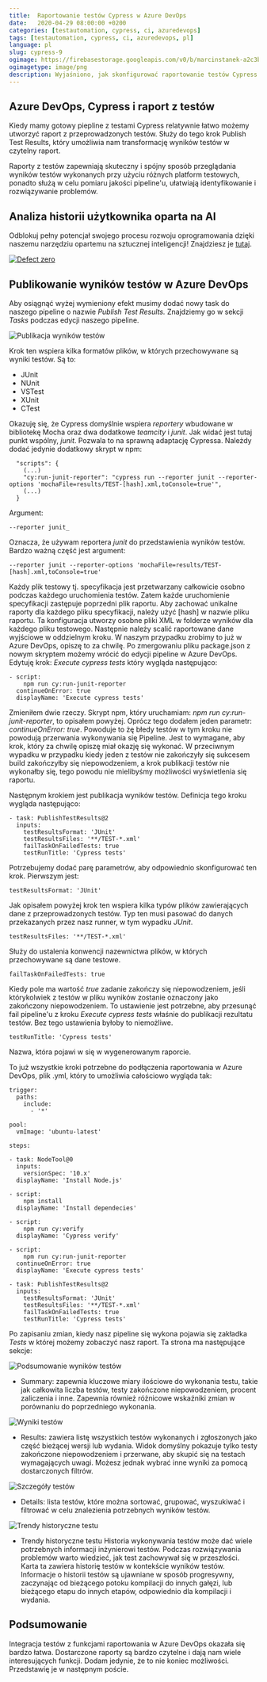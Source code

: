 ```yaml
---
title:  Raportowanie testów Cypress w Azure DevOps
date:   2020-04-29 08:00:00 +0200
categories: [testautomation, cypress, ci, azuredevops]
tags: [testautomation, cypress, ci, azuredevops, pl]
language: pl
slug: cypress-9
ogimage: https://firebasestorage.googleapis.com/v0/b/marcinstanek-a2c3b.appspot.com/o/2020-04-29-publishing-test-results-azure-devops%2Fpost_cover.png?alt=media&token=9800ca92-ef08-4b5a-beee-7b20ace97430
ogimagetype: image/png
description: Wyjaśniono, jak skonfigurować raportowanie testów Cypress w potokach Azure DevOps. Opisuje kroki konfiguracji raportowania testów przy użyciu formatu JUnit, zapewniając, że awarie testów nie zakłócą potoku, a także zawiera przegląd wynikowych funkcji raportu z testów w Azure DevOps, podkreślając łatwość integracji i potencjał dodatkowych funkcjonalności w przyszłości posty.
---
```


## Azure DevOps, Cypress i raport z testów

Kiedy mamy gotowy piepline z testami Cypress relatywnie łatwo możemy utworzyć raport z przeprowadzonych testów. Służy do tego krok Publish Test Results, który umożliwia nam transformację wyników testów w czytelny raport.

Raporty z testów zapewniają skuteczny i spójny sposób przeglądania wyników testów wykonanych przy użyciu różnych platform testowych, ponadto służą w celu pomiaru jakości pipeline'u, ułatwiają identyfikowanie i rozwiązywanie problemów.

## Analiza historii użytkownika oparta na AI

Odblokuj pełny potencjał swojego procesu rozwoju oprogramowania dzięki naszemu narzędziu opartemu na sztucznej inteligencji! Znajdziesz je [tutaj](https://defectzero.com/).

[![Defect zero](https://firebasestorage.googleapis.com/v0/b/marcinstanek-a2c3b.appspot.com/o/defect%20zero%2Fdefect-zero-min.png?alt=media&token=6ca28446-47df-4391-a5a7-a5d8ca7bd0e5)](https://defectzero.com/)

## Publikowanie wyników testów w Azure DevOps

Aby osiągnąć wyżej wymieniony efekt musimy dodać nowy task do naszego pipeline o nazwie _Publish Test Results._ Znajdziemy go w sekcji _Tasks_ podczas edycji naszego pipeline.

![Publikacja wyników testów](https://firebasestorage.googleapis.com/v0/b/marcinstanek-a2c3b.appspot.com/o/2020-04-29-publishing-test-results-azure-devops%2Fcypress-9-1.png?alt=media&token=0f130546-deea-4528-8653-2af58fdaa32d)

Krok ten wspiera kilka formatów plików, w których przechowywane są wyniki testów. Są to:

- JUnit
- NUnit
- VSTest
- XUnit
- CTest

Okazuję się, że Cypress domyślnie wspiera _reportery_ wbudowane w bibliotekę Mocha oraz dwa dodatkowe _teamcity_ i _junit_. Jak widać jest tutaj punkt wspólny, _junit_. Pozwala to na sprawną adaptację Cypressa. Należdy dodać jedynie dodatkowy skrypt w npm:

```
  "scripts": {
    (...)
    "cy:run-junit-reporter": "cypress run --reporter junit --reporter-options 'mochaFile=results/TEST-[hash].xml,toConsole=true'",
    (...)
  }
```

Argument:

    --reporter junit_ 

Oznacza, że używam reportera _junit_ do przedstawienia wyników testów. Bardzo ważną część jest argument:

    --reporter junit --reporter-options 'mochaFile=results/TEST-[hash].xml,toConsole=true'

Każdy plik testowy tj. specyfikacja jest przetwarzany całkowicie osobno podczas każdego uruchomienia testów. Zatem każde uruchomienie specyfikacji zastępuje poprzedni plik raportu. Aby zachować unikalne raporty dla każdego pliku specyfikacji, należy użyć [hash] w nazwie pliku raportu. Ta konfiguracja utworzy osobne pliki XML w folderze wyników dla każdego pliku testowego. Następnie należy scalić raportowane dane wyjściowe w oddzielnym kroku. W naszym przypadku zrobimy to już w Azure DevOps, opiszę to za chwilę. Po zmergowaniu pliku package.json z nowym skryptem możemy wrócić do edycji pipeline w Azure DevOps. Edytuję krok: _Execute cypress tests_ który wygląda następująco:

```
- script:
    npm run cy:run-junit-reporter
  continueOnError: true
  displayName: 'Execute cypress tests'
```

Zmieniłem dwie rzeczy. Skrypt npm, który uruchamiam: _npm run cy:run-junit-reporter_, to opisałem powyżej. Oprócz tego dodałem jeden parametr: _continueOnError: true_. Powoduje to żę błedy testów w tym kroku nie powodują przerwania wykonywania się Pipeline. Jest to wymagane, aby krok, który za chwilę opiszę miał okazję się wykonać. W przeciwnym wypadku w przypadku kiedy jeden z testów nie zakończyły się sukcesem build zakończyłby się niepowodzeniem, a krok publikacji testów nie wykonałby się, tego powodu nie mielibyśmy możliwości wyświetlenia się raportu.

Następnym krokiem jest publikacja wyników testów. Definicja tego kroku wygląda następująco:

```
- task: PublishTestResults@2
  inputs:
    testResultsFormat: 'JUnit'
    testResultsFiles: '**/TEST-*.xml'
    failTaskOnFailedTests: true
    testRunTitle: 'Cypress tests'
```

Potrzebujemy dodać parę parametrów, aby odpowiednio skonfigurować ten krok. Pierwszym jest:

    testResultsFormat: 'JUnit'

Jak opisałem powyżej krok ten wspiera kilka typów plików zawierających dane z przeprowadzonych testów. Typ ten musi pasować do danych przekazanych przez nasz runner, w tym wypadku _JUnit_.

    testResultsFiles: '**/TEST-*.xml'

Służy do ustalenia konwencji nazewnictwa plików, w których przechowywane są dane testowe.

    failTaskOnFailedTests: true

Kiedy pole ma wartość _true_ zadanie zakończy się niepowodzeniem, jeśli którykolwiek z testów w pliku wyników zostanie oznaczony jako zakończony niepowodzeniem. To ustawienie jest potrzebne, aby przesunąć fail pipeline'u z kroku _Execute cypress tests_ właśnie do publikacji rezultatu testów. Bez tego ustawienia byłoby to niemożliwe.

    testRunTitle: 'Cypress tests'

Nazwa, która pojawi w się w wygenerowanym raporcie.

To już wszystkie kroki potrzebne do podłączenia raportowania w Azure DevOps, plik .yml, który to umożliwia całościowo wygląda tak:

```
trigger:
  paths:
    include:
      - '*'

pool:
  vmImage: 'ubuntu-latest'

steps:

- task: NodeTool@0
  inputs:
    versionSpec: '10.x'
  displayName: 'Install Node.js'

- script:
    npm install
  displayName: 'Install dependecies'  

- script:
    npm run cy:verify
  displayName: 'Cypress verify'

- script:
    npm run cy:run-junit-reporter
  continueOnError: true
  displayName: 'Execute cypress tests'

- task: PublishTestResults@2
  inputs:
    testResultsFormat: 'JUnit'
    testResultsFiles: '**/TEST-*.xml'
    failTaskOnFailedTests: true
    testRunTitle: 'Cypress tests'
```

Po zapisaniu zmian, kiedy nasz pipeline się wykona pojawia się zakładka _Tests_ w której możemy zobaczyć nasz raport. Ta strona ma następujące sekcje:

![Podsumowanie wyników testów](https://firebasestorage.googleapis.com/v0/b/marcinstanek-a2c3b.appspot.com/o/2020-04-29-publishing-test-results-azure-devops%2Fcypress-9-3.png?alt=media&token=c1eccd8a-836e-4089-9e39-fd6b87411bc4)

- Summary: zapewnia kluczowe miary ilościowe do wykonania testu, takie jak całkowita liczba testów, testy zakończone niepowodzeniem, procent zaliczenia i inne. Zapewnia również różnicowe wskaźniki zmian w porównaniu do poprzedniego wykonania.

![Wyniki testów](https://firebasestorage.googleapis.com/v0/b/marcinstanek-a2c3b.appspot.com/o/2020-04-29-publishing-test-results-azure-devops%2Fcypress-9-4.png?alt=media&token=fd9c574f-db49-432a-9b8a-57ac586b2f41)

- Results: zawiera listę wszystkich testów wykonanych i zgłoszonych jako część bieżącej wersji lub wydania. Widok domyślny pokazuje tylko testy zakończone niepowodzeniem i przerwane, aby skupić się na testach wymagających uwagi. Możesz jednak wybrać inne wyniki za pomocą dostarczonych filtrów.

![Szczegóły testów](https://firebasestorage.googleapis.com/v0/b/marcinstanek-a2c3b.appspot.com/o/2020-04-29-publishing-test-results-azure-devops%2Fcypress-9-5.png?alt=media&token=5b86e9cf-8986-4235-acc3-8058c3f478be)

- Details: lista testów, które można sortować, grupować, wyszukiwać i filtrować w celu znalezienia potrzebnych wyników testów.

![Trendy historyczne testu](https://firebasestorage.googleapis.com/v0/b/marcinstanek-a2c3b.appspot.com/o/2020-04-29-publishing-test-results-azure-devops%2Fcypress-9-6.png?alt=media&token=67d1f720-6132-4c8e-8fb7-9de4341c49b2)

- Trendy historyczne testu
Historia wykonywania testów może dać wiele potrzebnych informacji inżynierowi testów. Podczas rozwiązywania problemów warto wiedzieć, jak test zachowywał się w przeszłości. Karta ta zawiera historię testów w kontekście wyników testów. Informacje o historii testów są ujawniane w sposób progresywny, zaczynając od bieżącego potoku kompilacji do innych gałęzi, lub bieżącego etapu do innych etapów, odpowiednio dla kompilacji i wydania.

## Podsumowanie

Integracja testów z funkcjami raportowania w Azure DevOps okazała się bardzo łatwa. Dostarczone raporty są bardzo czytelne i dają nam wiele interesujących funkcji. Dodam jedynie, że to nie koniec możliwości. Przedstawię je w następnym poście.
